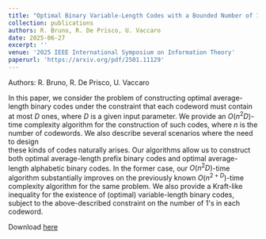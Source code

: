 ```yaml
---
title: "Optimal Binary Variable-Length Codes with a Bounded Number of 1's per Codeword"
collection: publications
authors: R. Bruno, R. De Prisco, U. Vaccaro
date: 2025-06-27
excerpt: ''
venue: '2025 IEEE International Symposium on Information Theory'
paperurl: 'https://arxiv.org/pdf/2501.11129'
---
```

Authors: R. Bruno, R. De Prisco, U. Vaccaro

In this paper, we consider the problem of constructing optimal average-length binary 
codes
under the constraint that each codeword must contain at most $D$ ones, where $D$ is 
a given input 
parameter.
We provide an $O(n^2D)$-time complexity algorithm for the construction of such codes, where $n$ is the number of codewords. We also describe several scenarios where the need to design  
these kinds of codes naturally arises. Our algorithms allow us to construct both optimal
average-length prefix binary codes and optimal
average-length alphabetic binary codes. In the former case, our $O(n^2D)$-time algorithm
substantially improves on the previously known $O(n^{2+D})$-time complexity algorithm for the
same problem.
We also provide a Kraft-like inequality for the existence of (optimal) variable-length binary codes, subject to the above-described constraint on the number of 1's in each codeword. 

Download [here](https://arxiv.org/pdf/2501.11129)
